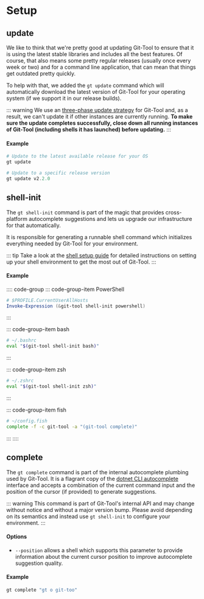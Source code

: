 # Setup

## update <Badge text="v1.4+"/>
We like to think that we're pretty good at updating Git-Tool to ensure that
it is using the latest stable libraries and includes all the best features.
Of course, that also means some pretty regular releases (usually once every
week or two) and for a command line application, that can mean that things
get outdated pretty quickly.

To help with that, we added the `gt update` command which will automatically
download the latest version of Git-Tool for your operating system (if we
support it in our release builds).

::: warning
We use an [three-phase update strategy][update-strategy] for Git-Tool and,
as a result, we can't update it if other instances are currently running.
**To make sure the update completes successfully, close down all running
instances of Git-Tool (including shells it has launched) before updating.**
:::

#### Example
```powershell
# Update to the latest available release for your OS
gt update

# Update to a specific release version
gt update v2.2.0
```

## shell-init <Badge text="v1.5+"/>
The `gt shell-init` command is part of the magic that provides cross-platform
autocomplete suggestions and lets us upgrade our infrastructure for that
automatically.

It is responsible for generating a runnable shell command which initializes
everything needed by Git-Tool for your environment.

::: tip
Take a look at the [shell setup guide](../guide/shell-init.md) for detailed
instructions on setting up your shell environment to get the most out of
Git-Tool.
:::

#### Example
:::: code-group
::: code-group-item PowerShell
```powershell
# $PROFILE.CurrentUserAllHosts
Invoke-Expression (&git-tool shell-init powershell)
```
:::

::: code-group-item bash
```bash
# ~/.bashrc
eval "$(git-tool shell-init bash)"
```
:::

::: code-group-item zsh
```bash
# ~/.zshrc
eval "$(git-tool shell-init zsh)"
```
:::

::: code-group-item fish
```bash
# ~/config.fish
complete -f -c git-tool -a "(git-tool complete)"
```
:::
::::

## complete <Badge text="v1.2+"/> <Badge text="internal" type="warning"/>
The `gt complete` command is part of the internal autocomplete plumbing
used by Git-Tool. It is a flagrant copy of the
[dotnet CLI autocomplete](https://docs.microsoft.com/en-us/dotnet/core/tools/enable-tab-autocomplete)
interface and accepts a combination of the current command input and the
position of the cursor (if provided) to generate suggestions.

::: warning
This command is part of Git-Tool's internal API and may change without notice and without
a major version bump. Please avoid depending on its semantics and instead use `gt shell-init`
to configure your environment.
:::

#### Options
 - `--position` allows a shell which supports this parameter to provide information about the current cursor position to improve autocomplete suggestion quality.

#### Example
```powershell
gt complete "gt o git-too"
```

[update-strategy]: https://blog.sierrasoftworks.com/2019/10/15/app-updates/